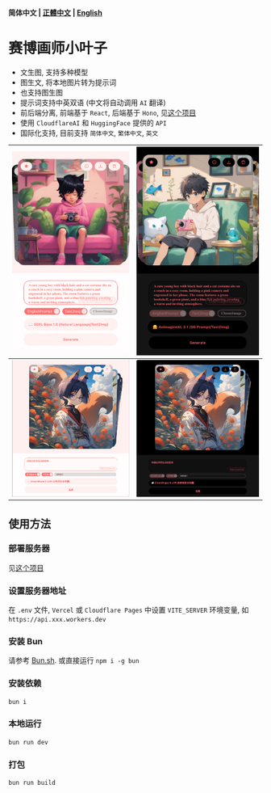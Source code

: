 **简体中文 | [正體中文](README_ZH_TW.md) | [English](README.md)**

# 赛博画师小叶子
- 文生图, 支持多种模型
- 图生文, 将本地图片转为提示词
- 也支持图生图
- 提示词支持中英双语 (中文将自动调用 `AI` 翻译)
- 前后端分离, 前端基于 `React`, 后端基于 `Hono`, 见[这个项目](https://github.com/LeafYeeXYZ/MyAPIs)
- 使用 `CloudflareAI` 和 `HuggingFace` 提供的 `API`
- 国际化支持, 目前支持 `简体中文`, `繁体中文`, `英文`

|![](./readme/mobile-light.jpeg)|![](./readme/mobile-dark.jpeg)|
|:---:|:---:|
|![](./readme/light.png)|![](./readme/dark.png)|

## 使用方法
### 部署服务器
见[这个项目](https://github.com/LeafYeeXYZ/MyAPIs)

### 设置服务器地址
在 `.env` 文件, `Vercel` 或 `Cloudflare Pages` 中设置 `VITE_SERVER` 环境变量, 如 `https://api.xxx.workers.dev`

### 安装 Bun
请参考 [Bun.sh](https://bun.sh). 或直接运行 `npm i -g bun`

### 安装依赖
```bash
bun i
```

### 本地运行
```bash
bun run dev
```

### 打包
```bash
bun run build
```